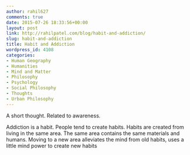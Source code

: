 ```yaml
---
author: rahil627
comments: true
date: 2015-07-26 18:33:56+00:00
layout: post
link: http://rahilpatel.com/blog/habit-and-addiction/
slug: habit-and-addiction
title: Habit and Addiction
wordpress_id: 4108
categories:
- Human Geography
- Humanities
- Mind and Matter
- Philosophy
- Psychology
- Social Philosophy
- Thoughts
- Urban Philosophy
---
```


A short thought. Related to awareness.

Addiction is a habit. People tend to create habits. Habits are created from living in the same area. The same area contains the same materials and humans. Moving to a new area alleviates the mind from old habits, uses a little mind power to create new habits
